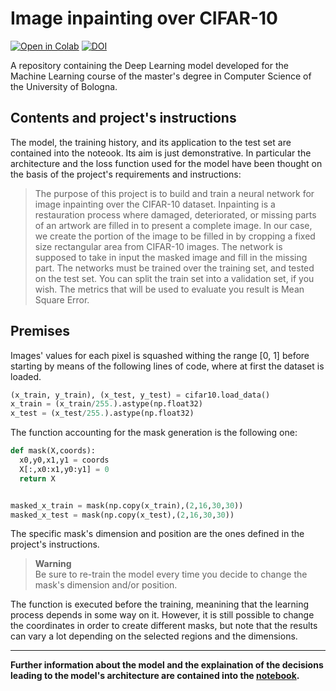 # Image inpainting over CIFAR-10


[![Open in Colab](https://colab.research.google.com/assets/colab-badge.svg)](https://colab.research.google.com/drive/18n-dqxkuzpvocAZZqBeFlcgH6RLSVqnH)
[![DOI](https://zenodo.org/badge/600516016.svg)](https://zenodo.org/doi/10.5281/zenodo.12736943)

A repository containing the Deep Learning model developed for the Machine Learning course of the master's degree in Computer Science of the University of Bologna.

## Contents and project's instructions
The model, the training history, and its application to the test set are contained into the noteook. Its aim is just demonstrative. In particular the architecture and the loss function used for the model have been thought on the basis of the project's requirements and instructions:

> The purpose of this project is to build and train a neural network for image inpainting over the CIFAR-10 dataset.
Inpainting is a restauration process where damaged, deteriorated, or missing parts of an artwork are filled in to present a complete image.
In our case, we create the portion of the image to be filled in by cropping a fixed size rectangular area from CIFAR-10 images.
The network is supposed to take in input the masked image and fill in the missing part. The networks must be trained over the training set, and tested on the test set.
You can split the train set into a validation set, if you wish.
The metrics that will be used to evaluate you result is Mean Square Error.


## Premises
Images' values for each pixel is squashed withing the range [0, 1] before starting by means of the following lines of code, where at first the dataset is loaded.

```python
(x_train, y_train), (x_test, y_test) = cifar10.load_data()
x_train = (x_train/255.).astype(np.float32)
x_test = (x_test/255.).astype(np.float32)
```

The function accounting for the mask generation is the following one:
```python
def mask(X,coords):
  x0,y0,x1,y1 = coords
  X[:,x0:x1,y0:y1] = 0
  return X


masked_x_train = mask(np.copy(x_train),(2,16,30,30))
masked_x_test = mask(np.copy(x_test),(2,16,30,30))
```
The specific mask's dimension and position are the ones defined in the project's instructions.

> **Warning** </br> Be sure to re-train the model every time you decide to change the mask's dimension and/or position.

The function is executed before the training, meanining that the learning process depends in some way on it. However, it is still possible to change the coordinates in order to create different masks, but note that the results can vary a lot depending on the selected regions and the dimensions. 
_______________


**Further information about the model and the explaination of the decisions leading to the model's architecture are contained into the [notebook](https://github.com/tommasobattisti/Image-inpainting-over-CIFAR-10/blob/main/model_and_execution.ipynb).**
